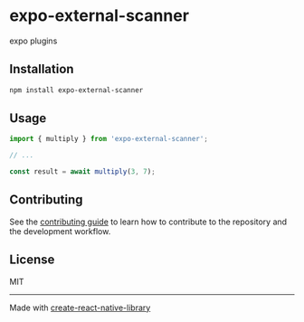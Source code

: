 # expo-external-scanner

expo plugins

## Installation

```sh
npm install expo-external-scanner
```

## Usage

```js
import { multiply } from 'expo-external-scanner';

// ...

const result = await multiply(3, 7);
```

## Contributing

See the [contributing guide](CONTRIBUTING.md) to learn how to contribute to the repository and the development workflow.

## License

MIT

---

Made with [create-react-native-library](https://github.com/callstack/react-native-builder-bob)
